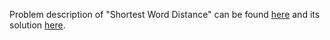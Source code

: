 Problem description of "Shortest Word Distance" can be found [here](https://leetcode.com/problems/shortest-word-distance/) and its solution [here](https://github.com/aurimas13/Solutions-To-Problems/blob/main/LeetCode/Python%20Solutions/Shortest%20Word%20Distance/shortest.py).